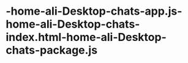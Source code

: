 # -home-ali-Desktop-chats-app.js-home-ali-Desktop-chats-index.html-home-ali-Desktop-chats-package.js
